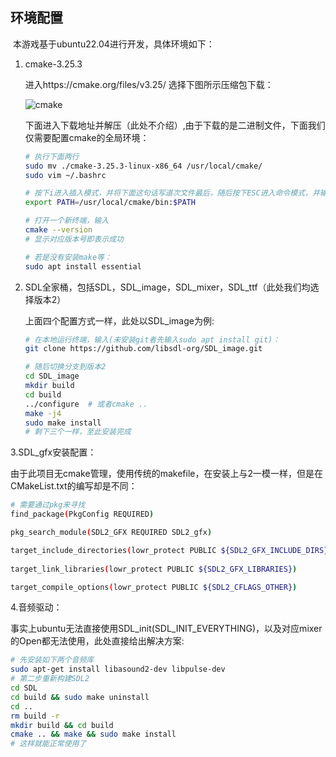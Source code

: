 ## 环境配置

​	本游戏基于ubuntu22.04进行开发，具体环境如下：

 1. cmake-3.25.3

    进入https://cmake.org/files/v3.25/
    选择下图所示压缩包下载：

    ![cmake](/home/whx/图片/截图/cmake.png)

    下面进入下载地址并解压（此处不介绍）,由于下载的是二进制文件，下面我们仅需要配置cmake的全局环境：

    ```bash
    # 执行下面两行
    sudo mv ./cmake-3.25.3-linux-x86_64 /usr/local/cmake/
    sudo vim ~/.bashrc
    
    # 按下i进入插入模式，并将下面这句话写道次文件最后，随后按下ESC进入命令模式，并输入：wq退出（":"也要输入）
    export PATH=/usr/local/cmake/bin:$PATH
    
    # 打开一个新终端，输入
    cmake --version
    # 显示对应版本号即表示成功
    
    # 若是没有安装make等：
    sudo apt install essential
    ```

 3. SDL全家桶，包括SDL，SDL_image，SDL_mixer，SDL_ttf（此处我们均选择版本2）

    上面四个配置方式一样，此处以SDL_image为例:

    ```bash
    # 在本地运行终端，输入(未安装git者先输入sudo apt install git)：
    git clone https://github.com/libsdl-org/SDL_image.git
    
    # 随后切换分支到版本2
    cd SDL_image
    mkdir build
    cd build
    ../configure  # 或者cmake ..
    make -j4
    sudo make install
    # 剩下三个一样，至此安装完成
    ```

3.SDL_gfx安装配置：

​	由于此项目无cmake管理，使用传统的makefile，在安装上与2一模一样，但是在CMakeList.txt的编写却是不同：

```bash
# 需要通过pkg来寻找
find_package(PkgConfig REQUIRED)

pkg_search_module(SDL2_GFX REQUIRED SDL2_gfx)

target_include_directories(lowr_protect PUBLIC ${SDL2_GFX_INCLUDE_DIRS})
    
target_link_libraries(lowr_protect PUBLIC ${SDL2_GFX_LIBRARIES})

target_compile_options(lowr_protect PUBLIC ${SDL2_CFLAGS_OTHER})
```

4.音频驱动：

​	事实上ubuntu无法直接使用SDL_init(SDL_INIT_EVERYTHING)，以及对应mixer的Open都无法使用，此处直接给出解决方案:

```bash
# 先安装如下两个音频库
sudo apt-get install libasound2-dev libpulse-dev
# 第二步重新构建SDL2
cd SDL
cd build && sudo make uninstall
cd ..
rm build -r
mkdir build && cd build
cmake .. && make && sudo make install
# 这样就能正常使用了
```

